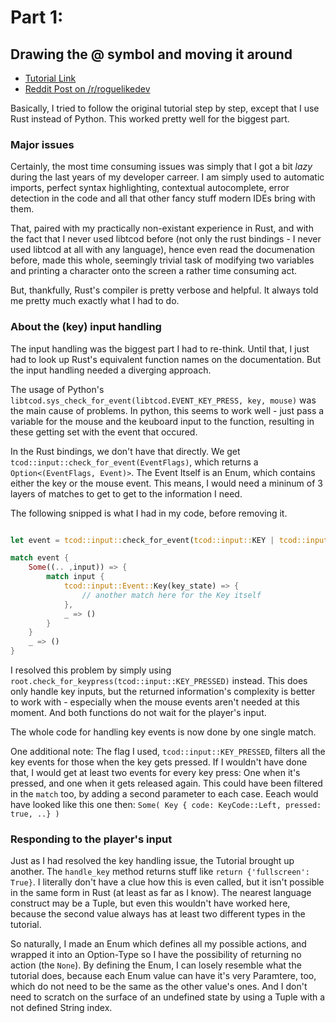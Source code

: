# Part 1: 
## Drawing the @ symbol and moving it around

- [Tutorial Link](http://rogueliketutorials.com/libtcod/1)
- [Reddit Post on /r/roguelikedev](https://www.reddit.com/r/roguelikedev/comments/8s5x5n/roguelikedev_does_the_complete_roguelike_tutorial/)

Basically, I tried to follow the original tutorial step by step, except that I use Rust instead of Python. This worked pretty well for the biggest part. 

### Major issues

Certainly, the most time consuming issues was simply that I got a bit _lazy_ during the last years of my developer carreer. I am simply used to automatic imports, perfect syntax highlighting, contextual autocomplete, error detection in the code and all that other fancy stuff modern IDEs bring with them. 

That, paired with my practically non-existant experience in Rust, and with the fact that I never used libtcod before (not only the rust bindings - I never used libtcod at all with any language), hence even read the documenation before, made this whole, seemingly trivial task of modifying two variables and printing a character onto the screen a rather time consuming act.

But, thankfully, Rust's compiler is pretty verbose and helpful. It always told me pretty much exactly what I had to do. 


### About the (key) input handling

The input handling was the biggest part I had to re-think. Until that, I just had to look up Rust's equivalent function names on the documentation. But the input handling needed a diverging approach.

The usage of Python's `libtcod.sys_check_for_event(libtcod.EVENT_KEY_PRESS, key, mouse)` was the main cause of problems. In python, this seems to work well - just pass a variable for the mouse and the keuboard input to the function, resulting in these getting set with the event that occured.

In the Rust bindings, we don't have that directly. We get `tcod::input::check_for_event(EventFlags)`, which returns a `Option<(EventFlags, Event)>`. The Event Itself is an Enum, which contains either the key or the mouse event. This means, I would need a mininum of 3 layers of matches to get to get to the information I need. 

The following snipped is what I had in my code, before removing it.

```rust

let event = tcod::input::check_for_event(tcod::input::KEY | tcod::input::MOUSE);

match event {
    Some((.. ,input)) => {
        match input {
            tcod::input::Event::Key(key_state) => {
                // another match here for the Key itself
            },
            _ => ()
        }
    }
    _ => ()
}

```

I resolved this problem by simply using `root.check_for_keypress(tcod::input::KEY_PRESSED)` instead. This does only handle key inputs, but the returned information's complexity is better to work with - especially when the mouse events aren't needed at this moment. And both functions do not wait for the player's input.

The whole code for handling key events is now done by one single match.

One additional note: The flag I used, `tcod::input::KEY_PRESSED`, filters all the key events for those when the key gets pressed. If I wouldn't have done that, I would get at least two events for every key press: One when it's pressed, and one when it gets released again. This could have been filtered in the `match` too, by adding a second parameter to each case. Eeach would have looked like this one then: 
`Some( Key { code: KeyCode::Left, pressed: true, ..} )`


### Responding to the player's input

Just as I had resolved the key handling issue, the Tutorial brought up another. The `handle_key` method returns stuff like `return {'fullscreen': True}`. I literally don't have a clue how this is even called, but it isn't possible in the same form in Rust (at least as far as I know). The nearest language construct may be a Tuple, but even this wouldn't have worked here, because the second value always has at least two different types in the tutorial.

So naturally, I made an Enum which defines all my possible actions, and wrapped it into an Option-Type so I have the possibility of returning no action (the `None`). By defining the Enum, I can losely resemble what the tutorial does, because each Enum value can have it's very Paramtere, too, which do not need to be the same as the other value's ones. And I don't need to scratch on the surface of an undefined state by using a Tuple with a not defined String index. 
